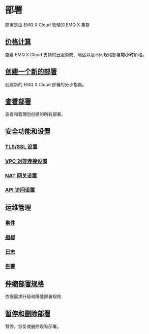 # 部署
部署是由 EMQ X Cloud 管理的 EMQ X 集群



## [价格计算](./calculator.md)
查看 EMQ X Cloud 支持的云服务商、地区以及不同规格部署**每小时**价格。



## [创建一个新的部署](./create_deployment.md)
创建新的 EMQ X Cloud 部署的分步指南。



## [查看部署](./view_deployment.md)
查看和管理您创建的所有部署。



## 安全功能和设置

### [TLS/SSL 设置](./tls_ssl.md)



### [VPC 对等连接设置](./vpc_peering.md)



### [NAT 网关设置](./nat.md)



### [API 访问设置](./api.md)



## 运维管理

### [事件](./events.md)



### [指标](./metrics.md)



### [日志](./logs.md)



### [告警](./alerts)



## [伸缩部署规格](./upgrade_deployment.md)
依据需求升级和降低部署规格



## [暂停和删除部署](./delete_deployment.md)

暂停，恢复或删除现有部署。








